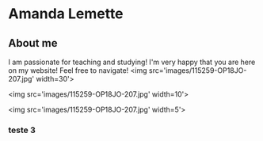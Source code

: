 # Amanda Lemette

## About me

I am passionate for teaching and studying! I'm very happy that you are here on my website! Feel free to navigate! 
<img src='images/115259-OP18JO-207.jpg' width=30'> 

<img src='images/115259-OP18JO-207.jpg' width=10'> 

<img src='images/115259-OP18JO-207.jpg' width=5'> 

### teste 3
